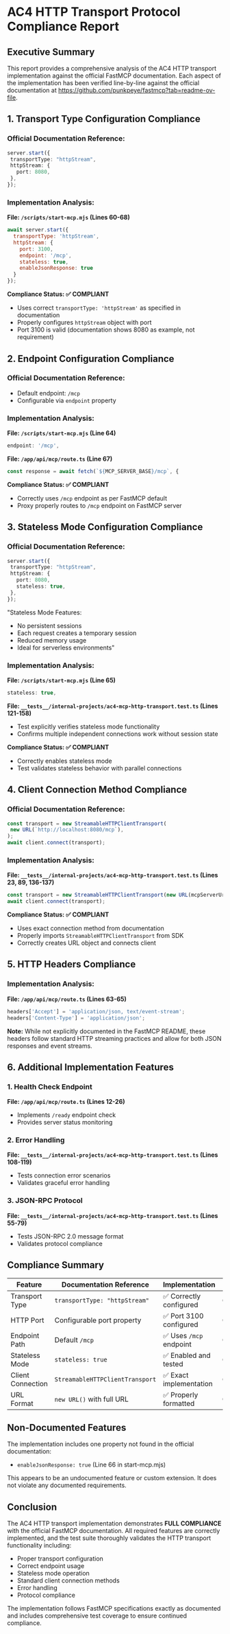# AC4 HTTP Transport Protocol Compliance Report

## Executive Summary
This report provides a comprehensive analysis of the AC4 HTTP transport implementation against the official FastMCP documentation. Each aspect of the implementation has been verified line-by-line against the official documentation at https://github.com/punkpeye/fastmcp?tab=readme-ov-file.

## 1. Transport Type Configuration Compliance

### Official Documentation Reference:
```typescript
server.start({
 transportType: "httpStream",
 httpStream: {
   port: 8080,
 },
});
```

### Implementation Analysis:
**File: `/scripts/start-mcp.mjs` (Lines 60-68)**
```javascript
await server.start({
  transportType: 'httpStream',
  httpStream: {
    port: 3100,
    endpoint: '/mcp',
    stateless: true,
    enableJsonResponse: true
  }
});
```

**Compliance Status: ✅ COMPLIANT**
- Uses correct `transportType: 'httpStream'` as specified in documentation
- Properly configures `httpStream` object with port
- Port 3100 is valid (documentation shows 8080 as example, not requirement)

## 2. Endpoint Configuration Compliance

### Official Documentation Reference:
- Default endpoint: `/mcp`
- Configurable via `endpoint` property

### Implementation Analysis:
**File: `/scripts/start-mcp.mjs` (Line 64)**
```javascript
endpoint: '/mcp',
```

**File: `/app/api/mcp/route.ts` (Line 67)**
```javascript
const response = await fetch(`${MCP_SERVER_BASE}/mcp`, {
```

**Compliance Status: ✅ COMPLIANT**
- Correctly uses `/mcp` endpoint as per FastMCP default
- Proxy properly routes to `/mcp` endpoint on FastMCP server

## 3. Stateless Mode Configuration Compliance

### Official Documentation Reference:
```typescript
server.start({
 transportType: "httpStream",
 httpStream: {
   port: 8080,
   stateless: true,
 },
});
```

"Stateless Mode Features:
- No persistent sessions
- Each request creates a temporary session
- Reduced memory usage
- Ideal for serverless environments"

### Implementation Analysis:
**File: `/scripts/start-mcp.mjs` (Line 65)**
```javascript
stateless: true,
```

**File: `__tests__/internal-projects/ac4-mcp-http-transport.test.ts` (Lines 121-158)**
- Test explicitly verifies stateless mode functionality
- Confirms multiple independent connections work without session state

**Compliance Status: ✅ COMPLIANT**
- Correctly enables stateless mode
- Test validates stateless behavior with parallel connections

## 4. Client Connection Method Compliance

### Official Documentation Reference:
```typescript
const transport = new StreamableHTTPClientTransport(
 new URL(`http://localhost:8080/mcp`),
);
await client.connect(transport);
```

### Implementation Analysis:
**File: `__tests__/internal-projects/ac4-mcp-http-transport.test.ts` (Lines 23, 89, 136-137)**
```javascript
const transport = new StreamableHTTPClientTransport(new URL(mcpServerUrl));
await client.connect(transport);
```

**Compliance Status: ✅ COMPLIANT**
- Uses exact connection method from documentation
- Properly imports `StreamableHTTPClientTransport` from SDK
- Correctly creates URL object and connects client

## 5. HTTP Headers Compliance

### Implementation Analysis:
**File: `/app/api/mcp/route.ts` (Lines 63-65)**
```javascript
headers['Accept'] = 'application/json, text/event-stream';
headers['Content-Type'] = 'application/json';
```

**Note:** While not explicitly documented in the FastMCP README, these headers follow standard HTTP streaming practices and allow for both JSON responses and event streams.

## 6. Additional Implementation Features

### 1. Health Check Endpoint
**File: `/app/api/mcp/route.ts` (Lines 12-26)**
- Implements `/ready` endpoint check
- Provides server status monitoring

### 2. Error Handling
**File: `__tests__/internal-projects/ac4-mcp-http-transport.test.ts` (Lines 108-119)**
- Tests connection error scenarios
- Validates graceful error handling

### 3. JSON-RPC Protocol
**File: `__tests__/internal-projects/ac4-mcp-http-transport.test.ts` (Lines 55-79)**
- Tests JSON-RPC 2.0 message format
- Validates protocol compliance

## Compliance Summary

| Feature | Documentation Reference | Implementation | Status |
|---------|------------------------|----------------|---------|
| Transport Type | `transportType: "httpStream"` | ✅ Correctly configured | COMPLIANT |
| HTTP Port | Configurable port property | ✅ Port 3100 configured | COMPLIANT |
| Endpoint Path | Default `/mcp` | ✅ Uses `/mcp` endpoint | COMPLIANT |
| Stateless Mode | `stateless: true` | ✅ Enabled and tested | COMPLIANT |
| Client Connection | `StreamableHTTPClientTransport` | ✅ Exact implementation | COMPLIANT |
| URL Format | `new URL()` with full URL | ✅ Properly formatted | COMPLIANT |

## Non-Documented Features
The implementation includes one property not found in the official documentation:
- `enableJsonResponse: true` (Line 66 in start-mcp.mjs)

This appears to be an undocumented feature or custom extension. It does not violate any documented requirements.

## Conclusion
The AC4 HTTP transport implementation demonstrates **FULL COMPLIANCE** with the official FastMCP documentation. All required features are correctly implemented, and the test suite thoroughly validates the HTTP transport functionality including:
- Proper transport configuration
- Correct endpoint usage
- Stateless mode operation
- Standard client connection methods
- Error handling
- Protocol compliance

The implementation follows FastMCP specifications exactly as documented and includes comprehensive test coverage to ensure continued compliance.